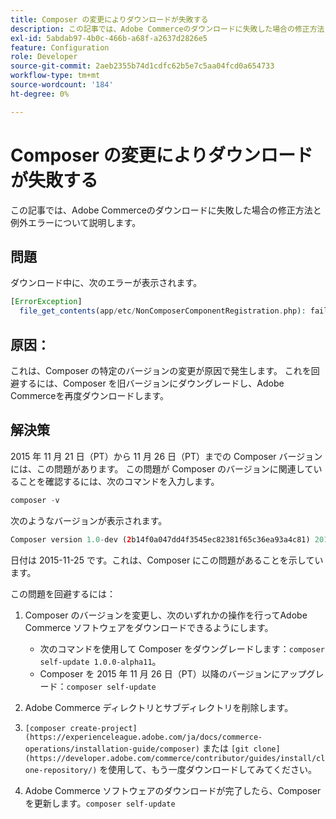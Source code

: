 ```yaml
---
title: Composer の変更によりダウンロードが失敗する
description: この記事では、Adobe Commerceのダウンロードに失敗した場合の修正方法と例外エラーについて説明します。
exl-id: 5abdab97-4b0c-466b-a68f-a2637d2826e5
feature: Configuration
role: Developer
source-git-commit: 2aeb2355b74d1cdfc62b5e7c5aa04fcd0a654733
workflow-type: tm+mt
source-wordcount: '184'
ht-degree: 0%

---
```


# Composer の変更によりダウンロードが失敗する

この記事では、Adobe Commerceのダウンロードに失敗した場合の修正方法と例外エラーについて説明します。

## 問題

ダウンロード中に、次のエラーが表示されます。

```php
[ErrorException]
  file_get_contents(app/etc/NonComposerComponentRegistration.php): failed to open stream: No such file or directory
```

## 原因：

これは、Composer の特定のバージョンの変更が原因で発生します。 これを回避するには、Composer を旧バージョンにダウングレードし、Adobe Commerceを再度ダウンロードします。

## 解決策

2015 年 11 月 21 日（PT）から 11 月 26 日（PT）までの Composer バージョンには、この問題があります。 この問題が Composer のバージョンに関連していることを確認するには、次のコマンドを入力します。

```php
composer -v
```

次のようなバージョンが表示されます。

```php
Composer version 1.0-dev (2b14f0a047dd4f3545ec82381f65c36ea93a4c81) 2015-11-25 17:13:09
```

日付は 2015-11-25 です。これは、Composer にこの問題があることを示しています。

この問題を回避するには：

1. Composer のバージョンを変更し、次のいずれかの操作を行ってAdobe Commerce ソフトウェアをダウンロードできるようにします。

   * 次のコマンドを使用して Composer をダウングレードします：`composer self-update 1.0.0-alpha11`。
   * Composer を 2015 年 11 月 26 日（PT）以降のバージョンにアップグレード：`composer self-update`

1. Adobe Commerce ディレクトリとサブディレクトリを削除します。
1. `[composer create-project](https://experienceleague.adobe.com/ja/docs/commerce-operations/installation-guide/composer)` または `[git clone](https://developer.adobe.com/commerce/contributor/guides/install/clone-repository/)` を使用して、もう一度ダウンロードしてみてください。
1. Adobe Commerce ソフトウェアのダウンロードが完了したら、Composer を更新します。`composer self-update`
